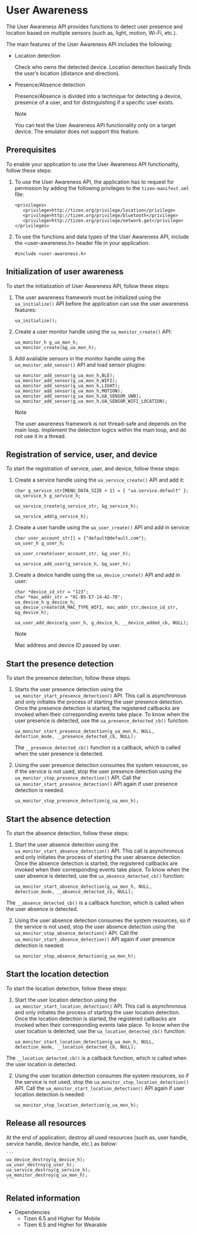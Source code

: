 # User Awareness
The User Awareness API provides functions to detect user presence and location based on multiple sensors (such as, light, motion, Wi-Fi, etc.).

The main features of the User Awareness API includes the following:

- Location detection
  
  Check who owns the detected device. Location detection basically finds the user’s location (distance and direction).
- Presence/Absence detection
  
  Presence/Absence is divided into a technique for detecting a device, presence of a user, and for distinguishing if a specific user exists.
  
  
  > [!NOTE]
  > You can test the User Awareness API functionality only on a target device. The emulator does not support this feature.
  
## Prerequisites
To enable your application to use the User Awareness API functionality, follow these steps:

1.  To use the User Awareness API, the application has to request for permission by adding the following privileges to the `tizen-manifest.xml` file:

    ```
    <privileges>
       <privilege>http://tizen.org/privilege/location</privilege>
       <privilege>http://tizen.org/privilege/bluetooth</privilege>
       <privilege>http://tizen.org/privilege/network.get</privilege>
    </privileges>
    ```
2.  To use the functions and data types of the User Awareness API, include the <user-awareness.h> header file in your application:
  
    ```
    #include <user-awareness.h>
    ```
  
## Initialization of user awareness
  
To start the initialization of User Awareness API, follow these steps:
1.  The user awareness framework must be initialized using the `ua_initialize()` API before the application can use the user awareness features:
    ```
    ua_initialize();
    ```
2.  Create a user monitor handle using the `ua_monitor_create()` API:

    ```
    ua_monitor_h g_ua_mon_h;
    ua_monitor_create(&g_ua_mon_h);
    ```
  
3.  Add available sensors in the monitor handle using the `ua_monitor_add_sensor()` API and load sensor plugins:

    ```
    ua_monitor_add_sensor(g_ua_mon_h,BLE);
    ua_monitor_add_sensor(g_ua_mon_h,WIFI);
    ua_monitor_add_sensor(g_ua_mon_h,LIGHT);
    ua_monitor_add_sensor(g_ua_mon_h,MOTION);
    ua_monitor_add_sensor(g_ua_mon_h,UA_SENSOR_UWB);
    ua_monitor_add_sensor(g_ua_mon_h,UA_SENSOR_WIFI_LOCATION);
    ```
  
    > [!NOTE] 
    > The user awareness framework is not thread-safe and depends on the main loop. Implement the detection logics within the main loop, and do not use it in a thread.
## Registration of service, user, and device
 To start the registration of service, user, and device, follow these steps:
 
1.  Create a service handle using the `ua_service_create()` API and add it:
    ```
    char g_service_str[MENU_DATA_SIZE + 1] = { "ua.service.default" };
    ua_service_h g_service_h;
    
    ua_service_create(g_service_str, &g_service_h);
    
    ua_service_add(g_service_h);
    ```
2.  Create a user handle using the `ua_user_create()` API and add in service:
    ```
    char user_account_str[] = {"default@default.com"};
    ua_user_h g_user_h;
    
    ua_user_create(user_account_str, &g_user_h);
    
    ua_service_add_user(g_service_h, &g_user_h);
    ```
3.  Create a device handle using the `ua_device_create()` API and add in user:
    ```
    char *device_id_str = "123";
    char *mac_addr_str = "6C-B5-E7-14-A2-78";
    ua_device_h g_device_h;
    ua_device_create(UA_MAC_TYPE_WIFI, mac_addr_str,device_id_str, &g_device_h);
    
    ua_user_add_device(g_user_h, g_device_h, __device_added_cb, NULL);
    
    ```
  
    > [!NOTE]
    > Mac address and device ID passed by user.
## Start the presence detection
  
To start the presence detection, follow these steps:
  
1.  Starts the user presence detection using the ```ua_monitor_start_presence_detection()``` API. This call is asynchronous and only initiates the process of starting the user presence detection. Once the presence detection is started, the registered callbacks are invoked when their corresponding events take place. To know when the user presence is detected, use the ```ua_presence_detected_cb()``` function.
    ```
    ua_monitor_start_presence_detection(g_ua_mon_h, NULL, detection_mode, __presence_detected_cb, NULL);
    ```
    The ```__presence_detected_cb()``` function is a callback, which is called when the user presence is detected.
  
2.  Using the user presence detection consumes the system resources, so if the service is not used, stop the user presence detection using the ```ua_monitor_stop_presence_detection()``` API. Call the ```ua_monitor_start_presence_detection()``` API again if user presence detection is needed.
    ```
    ua_monitor_stop_presence_detection(g_ua_mon_h);
    ```
  
## Start the absence detection

To start the absence detection, follow these steps:
  
1.  Start the user absence detection using the `ua_monitor_start_absence_detection()` API. This call is asynchronous and only initiates the process of starting the user absence detection. Once the absence detection is started, the registered callbacks are invoked when their corresponding events take place. To know when the user absence is detected, use the `ua_absence_detected_cb()` function:
    ```
    ua_monitor_start_absence_detection(g_ua_mon_h, NULL, detection_mode, __absence_detected_cb, NULL);
    ```
  The `__absence_detected_cb()` is a callback function, which is called when the user absence is detected. 
  
2.  Using the user absence detection consumes the system resources, so if the service is not used, stop the user absence detection using the `ua_monitor_stop_absence_detection()` API. Call the `ua_monitor_start_absence_detection()` API again if user presence detection is needed:
    ```
    ua_monitor_stop_absence_detection(g_ua_mon_h);
    ```
 
  
## Start the location detection

To start the location detection, follow these steps:

1.  Start the user location detection using the `ua_monitor_start_location_detection()` API. This call is asynchronous and only initiates the process of starting the user location detection. Once the location detection is started, the registered callbacks are invoked when their corresponding events take place. To know when the user location is detected, use the `ua_location_detected_cb()` function:
    ```
    ua_monitor_start_location_detection(g_ua_mon_h, NULL, detection_mode, __location_detected_cb, NULL);
    ```
  The `__location_detected_cb()` is a callback function, which is called when the user location is detected.
  
2.  Using the user location detection consumes the system resources, so if the service is not used, stop the `ua_monitor_stop_location_detection()` API. Call the `ua_monitor_start_location_detection()` API again if user location detection is needed: 
    ```
    ua_monitor_stop_location_detection(g_ua_mon_h);
    ```
  
## Release all resources
At the end of application, destroy all used resources (such as, user handle, service handle, device handle, etc.) as below:

    ```
    ua_device_destroy(g_device_h);
    ua_user_destroy(g_user_h);
    ua_service_destroy(g_service_h);
    ua_monitor_destroy(g_ua_mon_h);
    ```

## Related information
- Dependencies
  - Tizen 6.5 and Higher for Mobile
  - Tizen 6.5 and Higher for Wearable
